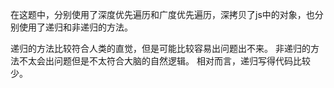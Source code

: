 在这题中，分别使用了深度优先遍历和广度优先遍历，深拷贝了js中的对象，也分别使用了递归和非递归的方法。

递归的方法比较符合人类的直觉，但是可能比较容易出问题出不来。
非递归的方法不太会出问题但是不太符合大脑的自然逻辑。
相对而言，递归写得代码比较少。